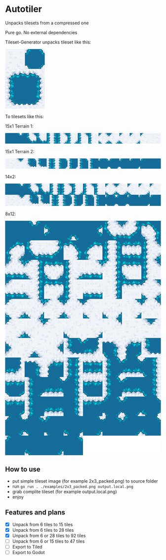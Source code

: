 # Autotiler
Unpacks tilesets from a compressed one

Pure go. No external dependencies

Tileset-Generator unpacks tileset like this:

![packed](./examples/2x3_packed.png)

To tilesets like this:

15x1 Terrain 1:

![15x1_T1](examples/output/tileset/15x1_terrain1_output.png)

15x1 Terrain 2:

![15x1_T1](examples/output/tileset/15x1_terrain2_output.png)

14x2:

![14x2](examples/output/tileset/14x2_output.png)

8x12:

![8x12](examples/output/tileset/8x12_output.png)



## How to use
* put simple tileset image (for example 2x3_packed.png) to source folder
* run
  ```go run . ./examples/2x3_packed.png output.local.png```
* grab complite tileset (for example output.local.png)
* enjoy

## Features and plans
- [x] Unpack from 6 tiles to 15 tiles
- [x] Unpack from 6 tiles to 28 tiles
- [x] Unpack from 6 or 28 tiles to 92 tiles
- [ ] Unpack from 6 or 15 tiles to 47 tiles
- [ ] Export to Tiled
- [ ] Export to Godot